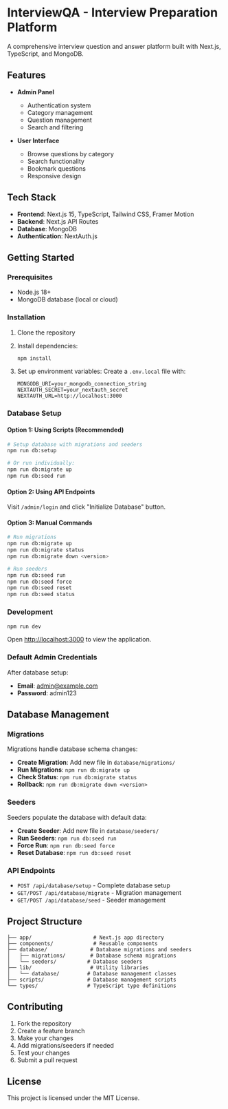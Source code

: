 # InterviewQA - Interview Preparation Platform

A comprehensive interview question and answer platform built with Next.js, TypeScript, and MongoDB.

## Features

- **Admin Panel**
  - Authentication system
  - Category management
  - Question management
  - Search and filtering

- **User Interface**
  - Browse questions by category
  - Search functionality
  - Bookmark questions
  - Responsive design

## Tech Stack

- **Frontend**: Next.js 15, TypeScript, Tailwind CSS, Framer Motion
- **Backend**: Next.js API Routes
- **Database**: MongoDB
- **Authentication**: NextAuth.js

## Getting Started

### Prerequisites

- Node.js 18+ 
- MongoDB database (local or cloud)

### Installation

1. Clone the repository
2. Install dependencies:
   ```bash
   npm install
   ```

3. Set up environment variables:
   Create a `.env.local` file with:
   ```
   MONGODB_URI=your_mongodb_connection_string
   NEXTAUTH_SECRET=your_nextauth_secret
   NEXTAUTH_URL=http://localhost:3000
   ```

### Database Setup

#### Option 1: Using Scripts (Recommended)

```bash
# Setup database with migrations and seeders
npm run db:setup

# Or run individually:
npm run db:migrate up
npm run db:seed run
```

#### Option 2: Using API Endpoints

Visit `/admin/login` and click "Initialize Database" button.

#### Option 3: Manual Commands

```bash
# Run migrations
npm run db:migrate up
npm run db:migrate status
npm run db:migrate down <version>

# Run seeders
npm run db:seed run
npm run db:seed force
npm run db:seed reset
npm run db:seed status
```

### Development

```bash
npm run dev
```

Open [http://localhost:3000](http://localhost:3000) to view the application.

### Default Admin Credentials

After database setup:
- **Email**: admin@example.com
- **Password**: admin123

## Database Management

### Migrations

Migrations handle database schema changes:

- **Create Migration**: Add new file in `database/migrations/`
- **Run Migrations**: `npm run db:migrate up`
- **Check Status**: `npm run db:migrate status`
- **Rollback**: `npm run db:migrate down <version>`

### Seeders

Seeders populate the database with default data:

- **Create Seeder**: Add new file in `database/seeders/`
- **Run Seeders**: `npm run db:seed run`
- **Force Run**: `npm run db:seed force`
- **Reset Database**: `npm run db:seed reset`

### API Endpoints

- `POST /api/database/setup` - Complete database setup
- `GET/POST /api/database/migrate` - Migration management
- `GET/POST /api/database/seed` - Seeder management

## Project Structure

```
├── app/                    # Next.js app directory
├── components/             # Reusable components
├── database/              # Database migrations and seeders
│   ├── migrations/        # Database schema migrations
│   └── seeders/          # Database seeders
├── lib/                   # Utility libraries
│   └── database/         # Database management classes
├── scripts/              # Database management scripts
└── types/                # TypeScript type definitions
```

## Contributing

1. Fork the repository
2. Create a feature branch
3. Make your changes
4. Add migrations/seeders if needed
5. Test your changes
6. Submit a pull request

## License

This project is licensed under the MIT License.